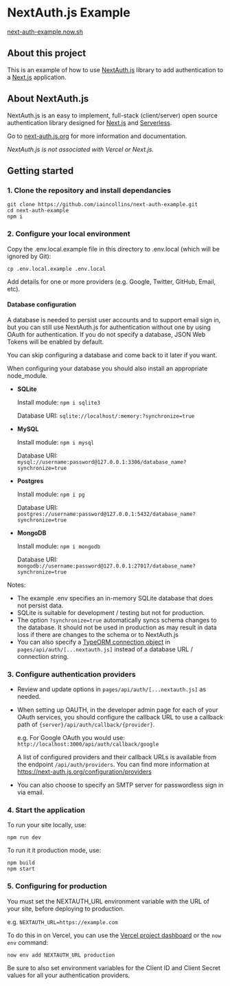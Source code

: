 # NextAuth.js Example

[next-auth-example.now.sh](https://next-auth-example.now.sh)

## About this project

This is an example of how to use [NextAuth.js](https://next-auth.js.org) library to add authentication to a [Next.js](https://nextjs.org) application.

## About NextAuth.js

NextAuth.js is an easy to implement, full-stack (client/server) open source authentication library designed for [Next.js](https://nextjs.org) and [Serverless](https://now.sh).

Go to [next-auth.js.org](https://next-auth.js.org) for more information and documentation.

*NextAuth.js is not associated with Vercel or Next.js.*

## Getting started

### 1. Clone the repository and install dependancies

```
git clone https://github.com/iaincollins/next-auth-example.git
cd next-auth-example
npm i
```

### 2. Configure your local environment

Copy the .env.local.example file in this directory to .env.local (which will be ignored by Git):

```
cp .env.local.example .env.local
```

Add details for one or more providers (e.g. Google, Twitter, GitHub, Email, etc).

#### Database configuration

A database is needed to persist user accounts and to support email sign in, but you can still use NextAuth.js for authentication without one by using OAuth for authentication. If you do not specify a database, JSON Web Tokens will be enabled by default.

You can skip configuring a database and come back to it later if you want.

When configuring your database you should also install an appropriate node_module.

* **SQLite**

  Install module:
  `npm i sqlite3`

  Database URI:
  `sqlite://localhost/:memory:?synchronize=true`

* **MySQL**

  Install module:
  `npm i mysql`

  Database URI:
  `mysql://username:password@127.0.0.1:3306/database_name?synchronize=true`

* **Postgres**

  Install module:
  `npm i pg`

  Database URI:
  `postgres://username:password@127.0.0.1:5432/database_name?synchronize=true`

* **MongoDB**

  Install module:
  `npm i mongodb`

  Database URI:
  `mongodb://username:password@127.0.0.1:27017/database_name?synchronize=true`

Notes:

* The example .env specifies an in-memory SQLite database that does not persist data.
* SQLite is suitable for development / testing but not for production.
* The option `?synchronize=true` automatically syncs schema changes to the database. It should not be used in production as may result in data loss if there are changes to the schema or to NextAuth.js
* You can also specify a [TypeORM connection object](https://typeorm.io/#/connection-options) in `pages/api/auth/[...nextauth.js]` instead of a database URL / connection string.

### 3. Configure authentication providers

* Review and update options in `pages/api/auth/[...nextauth.js]` as needed.

* When setting up OAUTH, in the developer admin page for each of your OAuth services, you should configure the callback URL to use a callback path of `{server}/api/auth/callback/{provider}`.

  e.g. For Google OAuth you would use: `http://localhost:3000/api/auth/callback/google`

  A list of configured providers and their callback URLs is available from the endpoint `/api/auth/providers`. You can find more information at https://next-auth.js.org/configuration/providers

* You can also choose to specify an SMTP server for passwordless sign in via email.

### 4. Start the application

To run your site locally, use:

```
npm run dev
```

To run it it production mode, use:

```
npm build
npm start
```

### 5. Configuring for production

You must set the NEXTAUTH_URL environment variable with the URL of your site, before deploying to production.

e.g. `NEXTAUTH_URL=https://example.com`

To do this in on Vercel, you can use the [Vercel project dashboard](https://vercel.com/dashboard) or the `now env` command:

    now env add NEXTAUTH_URL production

Be sure to also set environment variables for the Client ID and Client Secret values for all your authentication providers.

